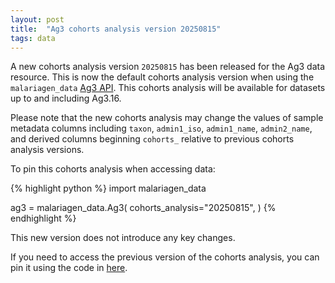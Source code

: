 ```yaml
---
layout: post
title:  "Ag3 cohorts analysis version 20250815"
tags: data
---
```


A new cohorts analysis version `20250815` has been released for the
Ag3 data resource. This is now the default cohorts analysis version
when using the `malariagen_data` [Ag3
API](https://malariagen.github.io/malariagen-data-python/latest/Ag3.html). This
cohorts analysis will be available for datasets up to and including Ag3.16.

Please note that the new cohorts analysis may change the values of
sample metadata columns including `taxon`, `admin1_iso`,
`admin1_name`, `admin2_name`, and derived columns beginning `cohorts_`
relative to previous cohorts analysis versions.

To pin this cohorts analysis when accessing data:

{% highlight python %}
import malariagen_data

ag3 = malariagen_data.Ag3(
    cohorts_analysis="20250815",
)
{% endhighlight %}

This new version does not introduce any key changes. 

 If you need to access the previous version of the cohorts analysis, you can pin it using the code in [here](https://malariagen.github.io/vobs-updates/2024/10/02/ag3-cohorts-v20250502.html).
